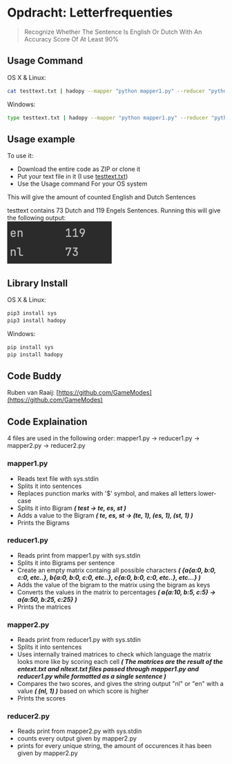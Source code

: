 # Opdracht: Letterfrequenties
> Recognize Whether The Sentence Is English Or Dutch With An Accuracy Score Of At Least 90%

## Usage Command

OS X & Linux:

```sh
cat testtext.txt | hadopy --mapper "python mapper1.py" --reducer "python reducer1.py" | hadopy --mapper "python mapper2.py" --reducer "python reducer2.py"
```

Windows:

```sh
type testtext.txt | hadopy --mapper "python mapper1.py" --reducer "python reducer1.py" | hadopy --mapper "python mapper2.py" --reducer "python reducer2.py"
```

## Usage example
To use it:
- Download the entire code as ZIP or clone it
- Put your text file in it (I use [testtext.txt](https://github.com/DragonKiller952/DIP/blob/master/letterfrequentie%20MapReduce/testtext.txt))
- Use the Usage command For your OS system
  
This will give the amount of counted English and Dutch Sentences  

testtext contains 73 Dutch and 119 Engels Sentences.
Running this will give the following output:  
![](Testresult.png)

## Library Install

OS X & Linux:
```sh
pip3 install sys
pip3 install hadopy
```

Windows:
```sh
pip install sys
pip install hadopy
```

## Code Buddy
Ruben van Raaij:
[https://github.com/GameModes](https://github.com/GameModes)


## Code Explaination
4 files are used in the following order:
mapper1.py -> reducer1.py -> mapper2.py -> reducer2.py
### mapper1.py
- Reads text file with sys.stdin
- Splits it into sentences
- Replaces punction marks with '$' symbol, and makes all letters lower-case
- Splits it into Bigram ***( test -> te, es, st )***
- Adds a value to the Bigram ***( te, es, st -> (te, 1), (es, 1), (st, 1) )***
- Prints the Bigrams

### reducer1.py
- Reads print from mapper1.py with sys.stdin
- Splits it into Bigrams per sentence
- Create an empty matrix containg all possible characters ***( {a{a:0, b:0, c:0, etc..}, b{a:0, b:0, c:0, etc..}, c{a:0, b:0, c:0, etc..}, etc...} )***
- Adds the value of the bigram to the matrix using the bigram as keys
- Converts the values in the matrix to percentages ***( a{a:10, b:5, c:5} -> a{a:50, b:25, c:25} )***
- Prints the matrices

### mapper2.py
- Reads print from reducer1.py with sys.stdin
- Splits it into sentences
- Uses internally trained matrices to check which language the matrix looks more like by scoring each cell ***( The matrices are the result of the entext.txt and nltext.txt files passed through mapper1.py and reducer1.py while formatted as a single sentence )***
- Compares the two scores, and gives the string output "nl" or "en" with a value ***( (nl, 1) )*** based on which score is higher
- Prints the scores

### reducer2.py
- Reads print from mapper2.py with sys.stdin
- counts every output given by mapper2.py
- prints for every unique string, the amount of occurences it has been given by mapper2.py

